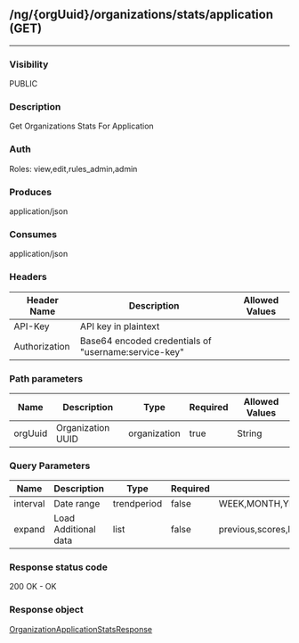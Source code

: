 ## /ng/{orgUuid}/organizations/stats/application (GET)
---
### Visibility
PUBLIC
### Description
Get Organizations Stats For Application
### Auth
Roles: view,edit,rules_admin,admin
### Produces
application/json
### Consumes
application/json
### Headers
| Header Name | Description | Allowed Values |
| ----------- | ----------- | ----------- |
| API-Key | API key in plaintext |  |
| Authorization | Base64 encoded credentials of &quot;username:service-key&quot; |  |
### Path parameters
| Name | Description | Type | Required | Allowed Values |
| ----------- | ----------- | ----------- | ----------- | ----------- |
| orgUuid | Organization UUID | organization | true | String |
### Query Parameters
| Name | Description | Type | Required | Allowed Values |
| ----------- | ----------- | ----------- | ----------- | ----------- |
| interval | Date range | trendperiod | false | WEEK,MONTH,YEAR |
| expand | Load Additional data | list | false | previous,scores,languages,technologies,skip_links |
### Response status code
200 OK - OK
### Response object
[OrganizationApplicationStatsResponse](<../../objects/OrganizationApplicationStatsResponse.md>)
